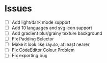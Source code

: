 # Issues

-   [ ] Add light/dark mode support
-   [ ] Add 10 languages and svg icon support
-   [ ] Add gradient blur/grainy texture background
-   [ ] Fix Padding Selector
-   [ ] Make it look like ray.so, at least nearer
-   [ ] Fix CodeEditor Colour Problem
-   [ ] Fix exporting bug
